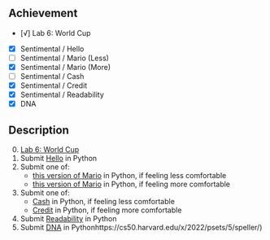 ## Achievement

- [√] Lab 6: World Cup
- [x] Sentimental / Hello 
- [ ] Sentimental / Mario (Less)
- [x] Sentimental / Mario (More)
- [ ] Sentimental / Cash
- [x] Sentimental / Credit
- [x] Sentimental / Readability
- [x] DNA

## Description

0. [Lab 6: World Cup](https://cs50.harvard.edu/x/2022/labs/6/)
1. Submit [Hello](https://cs50.harvard.edu/x/2022/psets/6/hello/) in Python
2. Submit one of:
   - [this version of Mario](https://cs50.harvard.edu/x/2022/psets/6/mario/less/) in Python, if feeling less comfortable
   - [this version of Mario](https://cs50.harvard.edu/x/2022/psets/6/mario/more/) in Python, if feeling more comfortable
3. Submit one of:
   - [Cash](https://cs50.harvard.edu/x/2022/psets/6/cash/) in Python, if feeling less comfortable
   - [Credit](https://cs50.harvard.edu/x/2022/psets/6/credit/) in Python, if feeling more comfortable
4. Submit [Readability](https://cs50.harvard.edu/x/2022/psets/6/readability/) in Python
5. Submit [DNA](https://cs50.harvard.edu/x/2022/psets/6/dna/) in Pythonhttps://cs50.harvard.edu/x/2022/psets/5/speller/)
